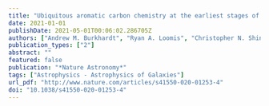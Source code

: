 ```yaml
---
title: "Ubiquitous aromatic carbon chemistry at the earliest stages of star formation"
date: 2021-01-01
publishDate: 2021-05-01T00:06:02.286705Z
authors: ["Andrew M. Burkhardt", "Ryan A. Loomis", "Christopher N. Shingledecker", "Kin Long Kelvin Lee", "Anthony J. Remijan", "Michael C. McCarthy", "Brett A. McGuire"]
publication_types: ["2"]
abstract: ""
featured: false
publication: "*Nature Astronomy*"
tags: ["Astrophysics - Astrophysics of Galaxies"]
url_pdf: "http://www.nature.com/articles/s41550-020-01253-4"
doi: "10.1038/s41550-020-01253-4"
---
```


